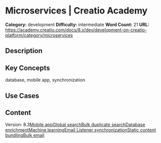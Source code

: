 # Microservices | Creatio Academy

**Category:** development **Difficulty:** intermediate **Word Count:** 21
**URL:**
https://academy.creatio.com/docs/8.x/dev/development-on-creatio-platform/category/microservices

## Description

## Key Concepts

database, mobile app, synchronization

## Use Cases

## Content

Version:
8.3[Mobile app](/docs/8.x/dev/development-on-creatio-platform/architecture/microservices/mobile-application)[Global search](/docs/8.x/dev/development-on-creatio-platform/architecture/microservices/global-search)[Bulk duplicate search](/docs/8.x/dev/development-on-creatio-platform/architecture/microservices/bulk-duplicate-search)[Database enrichment](/docs/8.x/dev/development-on-creatio-platform/architecture/microservices/database-enrichment)[Machine learning](/docs/8.x/dev/development-on-creatio-platform/architecture/microservices/machine-learning)[Email Listener synchronization](/docs/8.x/dev/development-on-creatio-platform/architecture/microservices/email-listener)[Static content bundling](/docs/8.x/dev/development-on-creatio-platform/architecture/microservices/static-content-bundling)[Bulk email](/docs/8.x/dev/development-on-creatio-platform/architecture/microservices/bulk-email)

